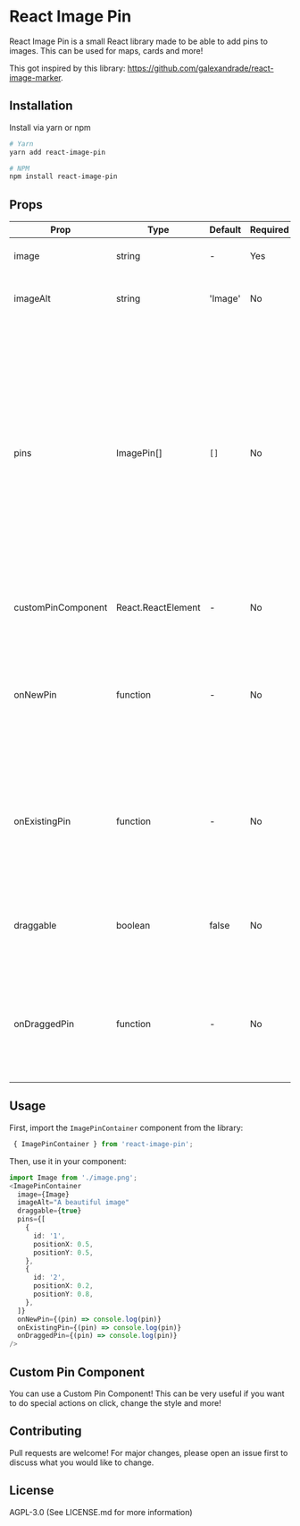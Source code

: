 # React Image Pin

React Image Pin is a small React library made to be able to add pins to images. This can be used for maps, cards and more!

This got inspired by this library: https://github.com/galexandrade/react-image-marker.

## Installation

Install via yarn or npm

```bash
# Yarn
yarn add react-image-pin

# NPM
npm install react-image-pin
```

## Props

| Prop               | Type               | Default | Required | Description                                                                                                                                                                                                                    |
| ------------------ | ------------------ | ------- | -------- | ------------------------------------------------------------------------------------------------------------------------------------------------------------------------------------------------------------------------------ |
| image              | string             | -       | Yes      | The source of the image                                                                                                                                                                                                        |
| imageAlt           | string             | 'Image' | No       | The alternative text for the image                                                                                                                                                                                             |
| pins               | ImagePin[]         | `[]`    | No       | An array of pin objects. Each object should have `positionX`, `positionY`, and `id` properties, there is also a optional draggable property to make that pin draggable if the draggable property of the parent is also to true |
| customPinComponent | React.ReactElement | -       | No       | A custom component to be used as the pin                                                                                                                                                                                       |
| onNewPin           | function           | -       | No       | A function that is called when a new pin is added. It receives the new pin object as an argument                                                                                                                               |
| onExistingPin      | function           | -       | No       | A function that is called when a existing pin is clicked. It receives the existing pin object as an argument                                                                                                                   |
| draggable          | boolean            | false   | No       | A boolean that indicates if the pins should be draggable or not                                                                                                                                                                |
| onDraggedPin       | function           | -       | No       | A function that is called when a pin is dragged. It receives the pin object as an argument                                                                                                                                     |

## Usage

First, import the `ImagePinContainer` component from the library:

```typescript jsx
 { ImagePinContainer } from 'react-image-pin';
```

Then, use it in your component:

```typescript jsx
import Image from './image.png';
<ImagePinContainer
  image={Image}
  imageAlt="A beautiful image"
  draggable={true}
  pins={[
    {
      id: '1',
      positionX: 0.5,
      positionY: 0.5,
    },
    {
      id: '2',
      positionX: 0.2,
      positionY: 0.8,
    },
  ]}
  onNewPin={(pin) => console.log(pin)}
  onExistingPin={(pin) => console.log(pin)}
  onDraggedPin={(pin) => console.log(pin)}
/>
```

## Custom Pin Component

You can use a Custom Pin Component! This can be very useful if you want to do special actions on click, change the style and more!

## Contributing

Pull requests are welcome! For major changes, please open an issue first to discuss what you would like to change.

## License

AGPL-3.0 (See LICENSE.md for more information)
